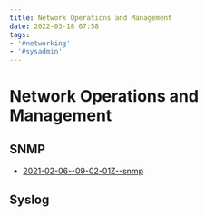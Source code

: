 ```yaml
---
title: Network Operations and Management
date: 2022-03-18 07:58
tags:
- '#networking'
- '#sysadmin'
---
```


# Network Operations and Management

## SNMP

* [2021-02-06--09-02-01Z--snmp](2021-02-06--09-02-01Z--snmp.md)

## Syslog

